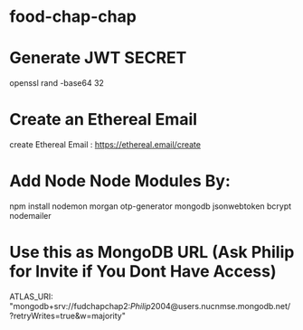 # food-chap-chap

# Generate JWT SECRET
openssl rand -base64 32 

# Create an Ethereal Email
create Ethereal Email : https://ethereal.email/create

# Add Node Node Modules By:
npm install nodemon morgan otp-generator mongodb jsonwebtoken bcrypt nodemailer

# Use this as MongoDB URL (Ask Philip for Invite if You Dont Have Access)
ATLAS_URI: "mongodb+srv://fudchapchap2:$Philip2004$@users.nucnmse.mongodb.net/?retryWrites=true&w=majority" 